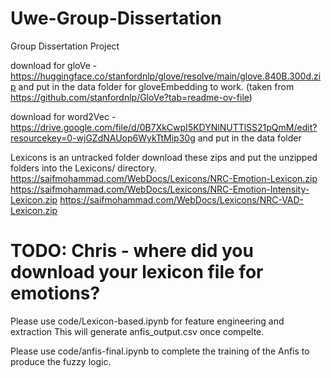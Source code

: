 # Uwe-Group-Dissertation
 Group Dissertation Project
 
 download for gloVe - https://huggingface.co/stanfordnlp/glove/resolve/main/glove.840B.300d.zip and put in the data folder for gloveEmbedding to work. (taken from https://github.com/stanfordnlp/GloVe?tab=readme-ov-file)

download for word2Vec -
 https://drive.google.com/file/d/0B7XkCwpI5KDYNlNUTTlSS21pQmM/edit?resourcekey=0-wjGZdNAUop6WykTtMip30g
and put in the data folder 


Lexicons is an untracked folder 
download these zips and put the unzipped folders into the Lexicons/ directory.
https://saifmohammad.com/WebDocs/Lexicons/NRC-Emotion-Lexicon.zip
https://saifmohammad.com/WebDocs/Lexicons/NRC-Emotion-Intensity-Lexicon.zip
https://saifmohammad.com/WebDocs/Lexicons/NRC-VAD-Lexicon.zip

# TODO: Chris - where did you download your lexicon file for emotions? 

Please use code/Lexicon-based.ipynb for feature engineering and extraction
This will generate anfis_output.csv once compelte.

Please use code/anfis-final.ipynb to complete the training of the Anfis to produce the fuzzy logic.